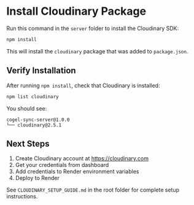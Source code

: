 # Install Cloudinary Package

Run this command in the `server` folder to install the Cloudinary SDK:

```bash
npm install
```

This will install the `cloudinary` package that was added to `package.json`.

## Verify Installation

After running `npm install`, check that Cloudinary is installed:

```bash
npm list cloudinary
```

You should see:
```
cogel-sync-server@1.0.0
└── cloudinary@2.5.1
```

## Next Steps

1. Create Cloudinary account at https://cloudinary.com
2. Get your credentials from dashboard
3. Add credentials to Render environment variables
4. Deploy to Render

See `CLOUDINARY_SETUP_GUIDE.md` in the root folder for complete setup instructions.
